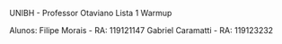 UNIBH - Professor Otaviano 
Lista 1 Warmup

Alunos: 
Filipe Morais - RA: 119121147
Gabriel Caramatti - RA: 119123232